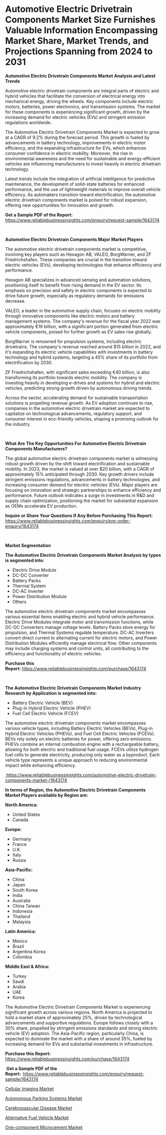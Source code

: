 <p><h1>Automotive Electric Drivetrain Components Market Size Furnishes Valuable Information Encompassing Market Share, Market Trends, and Projections Spanning from 2024 to 2031</h1></p><p><strong>Automotive Electric Drivetrain Components Market Analysis and Latest Trends</strong></p>
<p><p>Automotive electric drivetrain components are integral parts of electric and hybrid vehicles that facilitate the conversion of electrical energy into mechanical energy, driving the wheels. Key components include electric motors, batteries, power electronics, and transmission systems. The market for these components is experiencing significant growth, driven by the increasing demand for electric vehicles (EVs) and stringent emission regulations worldwide.</p><p>The Automotive Electric Drivetrain Components Market is expected to grow at a CAGR of 9.2% during the forecast period. This growth is fueled by advancements in battery technology, improvements in electric motor efficiency, and the expanding infrastructure for EVs, which enhances consumer confidence in electric mobility. Moreover, the rise in environmental awareness and the need for sustainable and energy-efficient vehicles are influencing manufacturers to invest heavily in electric drivetrain technology. </p><p>Latest trends include the integration of artificial intelligence for predictive maintenance, the development of solid-state batteries for enhanced performance, and the use of lightweight materials to improve overall vehicle efficiency. As automakers transition toward electrification, the automotive electric drivetrain components market is poised for robust expansion, offering new opportunities for innovation and growth.</p></p>
<p><strong>Get a Sample PDF of the Report:&nbsp;</strong> <a href="https://www.reliablebusinessinsights.com/enquiry/request-sample/1643174?utm_campaign=112&utm_medium=2&utm_source=Github&utm_content=ia&utm_term=02112024&utm_id=automotive-electric-drivetrain-components">https://www.reliablebusinessinsights.com/enquiry/request-sample/1643174</a></p>
<p>&nbsp;</p>
<p><strong>Automotive Electric Drivetrain Components Major Market Players</strong></p>
<p><p>The automotive electric drivetrain components market is competitive, involving key players such as Hexagon AB, VALEO, BorgWarner, and ZF Friedrichshafen. These companies are crucial in the transition toward electric vehicles (EVs), developing technologies that enhance efficiency and performance.</p><p>Hexagon AB specializes in advanced sensing and automation solutions, positioning itself to benefit from rising demand in the EV sector. Its emphasis on precision and safety in electric components is expected to drive future growth, especially as regulatory demands for emissions decrease.</p><p>VALEO, a leader in the automotive supply chain, focuses on electric mobility through innovative components like electric motors and battery management systems. The company's revenue for the fiscal year 2022 was approximately €19 billion, with a significant portion generated from electric vehicle components, poised for further growth as EV sales rise globally.</p><p>BorgWarner is renowned for propulsion systems, including electric drivetrains. The company's revenue reached around $15 billion in 2022, and it's expanding its electric vehicle capabilities with investments in battery technology and hybrid systems, targeting a 45% share of its portfolio from electrification by 2030.</p><p>ZF Friedrichshafen, with significant sales exceeding €40 billion, is also transforming its portfolio towards electric mobility. The company is investing heavily in developing e-drives and systems for hybrid and electric vehicles, predicting strong growth driven by autonomous driving trends.</p><p>Across the sector, accelerating demand for sustainable transportation solutions is propelling revenue growth. As EV adoption continues to rise, companies in the automotive electric drivetrain market are expected to capitalize on technological advancements, regulatory support, and consumer interest in eco-friendly vehicles, shaping a promising outlook for the industry.</p></p>
<p>&nbsp;</p>
<p><strong>What Are The Key Opportunities For Automotive Electric Drivetrain Components Manufacturers?</strong></p>
<p><p>The global automotive electric drivetrain components market is witnessing robust growth driven by the shift toward electrification and sustainable mobility. In 2023, the market is valued at over $20 billion, with a CAGR of approximately 15% anticipated through 2030. Key growth drivers include stringent emissions regulations, advancements in battery technologies, and increasing consumer demand for electric vehicles (EVs). Major players are focusing on innovation and strategic partnerships to enhance efficiency and performance. Future outlook indicates a surge in investments in R&D and supply chain optimization, positioning the market for substantial expansion as OEMs accelerate EV production.</p></p>
<p><strong>Inquire or Share Your Questions If Any Before Purchasing This Report:</strong> <a href="https://www.reliablebusinessinsights.com/enquiry/pre-order-enquiry/1643174?utm_campaign=112&utm_medium=2&utm_source=Github&utm_content=ia&utm_term=02112024&utm_id=automotive-electric-drivetrain-components">https://www.reliablebusinessinsights.com/enquiry/pre-order-enquiry/1643174</a></p>
<p>&nbsp;</p>
<p><strong>Market Segmentation</strong></p>
<p><strong>The Automotive Electric Drivetrain Components Market Analysis by types is segmented into:</strong></p>
<p><ul><li>Electric Drive Module</li><li>DC-DC Converter</li><li>Battery Packs</li><li>Thermal System</li><li>DC-AC Inverter</li><li>Power Distribution Module</li><li>Others</li></ul></p>
<p><p>The automotive electric drivetrain components market encompasses various essential items enabling electric and hybrid vehicle performance. Electric Drive Modules integrate motor and transmission functions, while DC-DC Converters manage voltage levels. Battery Packs store energy for propulsion, and Thermal Systems regulate temperature. DC-AC Inverters convert direct current to alternating current for electric motors, and Power Distribution Modules efficiently manage electrical flow. Other components may include charging systems and control units, all contributing to the efficiency and functionality of electric vehicles.</p></p>
<p><strong>Purchase this Report:&nbsp;</strong><a href="https://www.reliablebusinessinsights.com/purchase/1643174?utm_campaign=112&utm_medium=2&utm_source=Github&utm_content=ia&utm_term=02112024&utm_id=automotive-electric-drivetrain-components">https://www.reliablebusinessinsights.com/purchase/1643174</a></p>
<p>&nbsp;</p>
<p><strong>The Automotive Electric Drivetrain Components Market Industry Research by Application is segmented into:</strong></p>
<p><ul><li>Battery Electric Vehicle (BEV)</li><li>Plug-in Hybrid Electric Vehicle (PHEV)</li><li>Fuel Cell Electric Vehicle (FCEV)</li></ul></p>
<p><p>The automotive electric drivetrain components market encompasses various vehicle types, including Battery Electric Vehicles (BEVs), Plug-in Hybrid Electric Vehicles (PHEVs), and Fuel Cell Electric Vehicles (FCEVs). BEVs rely solely on electric batteries for power, offering zero emissions. PHEVs combine an internal combustion engine with a rechargeable battery, allowing for both electric and traditional fuel usage. FCEVs utilize hydrogen fuel cells to generate electricity, producing only water as a byproduct. Each vehicle type represents a unique approach to reducing environmental impact while enhancing efficiency.</p></p>
<p><a href="https://www.reliablebusinessinsights.com/automotive-electric-drivetrain-components-market-r1643174?utm_campaign=112&utm_medium=2&utm_source=Github&utm_content=ia&utm_term=02112024&utm_id=automotive-electric-drivetrain-components">&nbsp;https://www.reliablebusinessinsights.com/automotive-electric-drivetrain-components-market-r1643174</a></p>
<p><strong>In terms of Region, the Automotive Electric Drivetrain Components Market Players available by Region are:</strong></p>
<p>
    <p> <strong> North America: </strong>
        <ul>
            <li>United States</li>
            <li>Canada</li>
        </ul>
        </p> 
    <p> <strong> Europe: </strong>
        <ul>
            <li>Germany</li>
            <li>France</li>
            <li>U.K.</li>
            <li>Italy</li>
            <li>Russia</li>
        </ul>
        </p> 
    <p> <strong> Asia-Pacific: </strong>
        <ul>
            <li>China</li>
            <li>Japan</li>
            <li>South Korea</li>
            <li>India</li>
            <li>Australia</li>
            <li>China Taiwan</li>
            <li>Indonesia</li>
            <li>Thailand</li>
            <li>Malaysia</li>
        </ul>
        </p> 
    <p> <strong> Latin America: </strong>
        <ul>
            <li>Mexico</li>
            <li>Brazil</li>
            <li>Argentina Korea</li>
            <li>Colombia</li>
        </ul>
        </p> 
    <p> <strong> Middle East & Africa: </strong>
        <ul>
            <li>Turkey</li>
            <li>Saudi</li>
            <li>Arabia</li>
            <li>UAE</li>
            <li>Korea</li>
        </ul>
    </p>
    </p>
<p><p>The Automotive Electric Drivetrain Components Market is experiencing significant growth across various regions. North America is projected to hold a market share of approximately 25%, driven by technological advancements and supportive regulations. Europe follows closely with a 30% share, propelled by stringent emissions standards and strong electric vehicle (EV) adoption. The Asia-Pacific region, particularly China, is expected to dominate the market with a share of around 35%, fueled by increasing demand for EVs and substantial investments in infrastructure.</p></p>
<p><strong>Purchase this Report: </strong><a href="https://www.reliablebusinessinsights.com/purchase/1643174?utm_campaign=112&utm_medium=2&utm_source=Github&utm_content=ia&utm_term=02112024&utm_id=automotive-electric-drivetrain-components">https://www.reliablebusinessinsights.com/purchase/1643174</a></p>
<p>&nbsp;<strong>Get a Sample PDF of the Report:&nbsp;&nbsp;</strong><a href="https://www.reliablebusinessinsights.com/enquiry/request-sample/1643174?utm_campaign=112&utm_medium=2&utm_source=Github&utm_content=ia&utm_term=02112024&utm_id=automotive-electric-drivetrain-components">https://www.reliablebusinessinsights.com/enquiry/request-sample/1643174</a></p>
<p><strong></strong></p>
<p><p><a href="https://issuu.com/reportprime-2/docs/cellular-imaging-market-size-2030.p_27a7d22261e75b?utm_campaign=112&utm_medium=2&utm_source=Github&utm_content=ia&utm_term=02112024&utm_id=automotive-electric-drivetrain-components">Cellular Imaging Market</a></p><p><a href="https://www.linkedin.com/pulse/autonomous-parking-systems-industry-resonance-77-amplification-vidsc?utm_campaign=112&utm_medium=2&utm_source=Github&utm_content=ia&utm_term=02112024&utm_id=automotive-electric-drivetrain-components">Autonomous Parking Systems Market</a></p><p><a href="https://issuu.com/reportprime-2/docs/cerebrovascular-disease-market-size_e28977e5f18717?utm_campaign=112&utm_medium=2&utm_source=Github&utm_content=ia&utm_term=02112024&utm_id=automotive-electric-drivetrain-components">Cerebrovascular Disease Market</a></p><p><a href="https://github.com/mynearvphamillwd7/Market-Research-Report-List-1/blob/main/alternative-fuel-vehicle-market.md?utm_campaign=112&utm_medium=2&utm_source=Github&utm_content=ia&utm_term=02112024&utm_id=automotive-electric-drivetrain-components">Alternative Fuel Vehicle Market</a></p><p><a href="https://www.linkedin.com/pulse/pioneering-growth-analyzing-global-one-component-microcement-market-iksue?utm_campaign=112&utm_medium=2&utm_source=Github&utm_content=ia&utm_term=02112024&utm_id=automotive-electric-drivetrain-components">One-component Microcement Market</a></p></p>